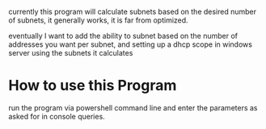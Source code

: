 currently this program will calculate subnets based on the desired number of subnets, it generally works, it is far from optimized.

eventually I want to add the ability to subnet based on the number of addresses you want per subnet, and setting up a dhcp scope in windows server using the subnets it calculates

# How to use this Program 

run the program via powershell command line and enter the parameters as asked for in console queries.

